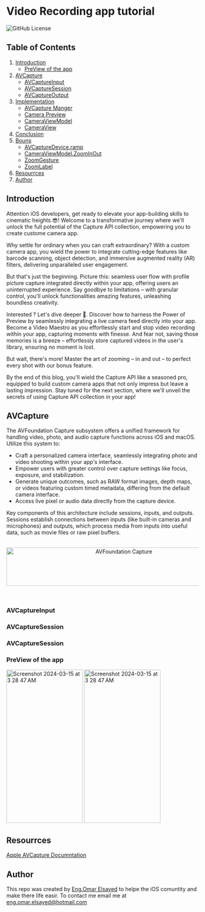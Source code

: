 # Video Recording app tutorial 
![GitHub License](https://img.shields.io/github/license/EngOmarElsayed/VideoRecordingApp)

## Table of Contents
1. [Introduction](#introduction)
   - [PreView of the app](#PreView)
3. [AVCapture](#section-1)
   - [AVCaptureInput](#sub-topic-1.1)
   - [AVCaptureSession](#sub-topic-1.2)
   - [AVCaptureOutput](#sub-topic-1.3)
4. [Implementation](#section-2)
   - [AVCapture Manger](#sub-topic-2.1)
   - [Camera Preview](#sub-topic-2.2)
   - [CameraViewModel](#sub-topic-2.3)
   - [CameraView](#sub-topic-2.4)
5. [Conclusion](#conclusion)
6. [Bouns](#bouns)
   - [AVCaptureDevice.ramp](#bouns-2.1)
   - [CameraViewModel.ZoomInOut](#bouns-2.2)
   - [ZoomGesture](#bouns-2.3)
   - [ZoomLabel](#bouns-2.4)
8. [Resourrces](#resourrces)
9. [Author](#author)

## Introduction <a name="introduction"></a>
Attention iOS developers, get ready to elevate your app-building skills to cinematic heights 😎! Welcome to a transformative journey where we'll unlock the full potential of the Capture API collection, empowering you to create custome camera app.

Why settle for ordinary when you can craft extraordinary? With a custom camera app, you wield the power to integrate cutting-edge features like barcode scanning, object detection, and immersive augmented reality (AR) filters, delivering unparalleled user engagement.

But that's just the beginning. Picture this: seamless user flow with profile picture capture integrated directly within your app, offering users an uninterrupted experience. Say goodbye to limitations – with granular control, you'll unlock functionalities amazing features, unleashing boundless creativity.

Interested ? Let's dive deeper 🚀. Discover how to harness the Power of Preview by seamlessly integrating a live camera feed directly into your app. Become a Video Maestro as you effortlessly start and stop video recording within your app, capturing moments with finesse. And fear not, saving those memories is a breeze – effortlessly store captured videos in the user's library, ensuring no moment is lost.

But wait, there's more! Master the art of zooming – in and out – to perfect every shot with our bonus feature.

By the end of this blog, you'll wield the Capture API like a seasoned pro, equipped to build custom camera apps that not only impress but leave a lasting impression. Stay tuned for the next section, where we'll unveil the secrets of using Capture API collection in your app!

## AVCapture <a name="section-1"></a>
The AVFoundation Capture subsystem offers a unified framework for handling video, photo, and audio capture functions across iOS and macOS. Utilize this system to:
- Craft a personalized camera interface, seamlessly integrating photo and video shooting within your app's interface.
- Empower users with greater control over capture settings like focus, exposure, and stabilization.
- Generate unique outcomes, such as RAW format images, depth maps, or videos featuring custom timed metadata, differing from the default camera interface.
- Access live pixel or audio data directly from the capture device.

Key components of this architecture include sessions, inputs, and outputs. Sessions establish connections between inputs (like built-in cameras and microphones) and outputs, which process media from inputs into useful data, such as movie files or raw pixel buffers.
</br>
</br>
<p align="center">
<img width="600" height="100" alt="AVFoundation Capture" src="https://github.com/EngOmarElsayed/VideoRecordingAPP/assets/125718818/41045c1e-fce8-420f-aaf2-eaadecf0fb66">
</p>
</br>

### AVCaptureInput <a name="sub-topic-1.1"></a>

### AVCaptureSession <a name="sub-topic-1.2"></a>

### AVCaptureSession <a name="sub-topic-1.3"></a>

### PreView of the app <a name="PreView"></a>
<img width="200" height="400" alt="Screenshot 2024-03-15 at 3 28 47 AM" src="https://github.com/EngOmarElsayed/VideoRecordingAPP/assets/125718818/33bb46f1-85bc-4d94-b1dd-1963b6c93849">

<img width="200" height="400" alt="Screenshot 2024-03-15 at 3 28 47 AM" src="https://github.com/EngOmarElsayed/VideoRecordingAPP/assets/125718818/67850ae8-c5ba-4c38-89ea-6ee9a370ac0f">

## Resourrces <a name="resourrces"></a>
[Apple AVCapture Documntation](https://developer.apple.com/documentation/avfoundation/capture_setup/setting_up_a_capture_session)

## Author <a name="author"></a>
This repo was created by [Eng.Omar Elsayed](https://www.linkedin.com/in/engomarelsayed/) to helpe the iOS comuntity and make there life easir. To contact me email me at eng.omar.elsayed@hotmail.com
